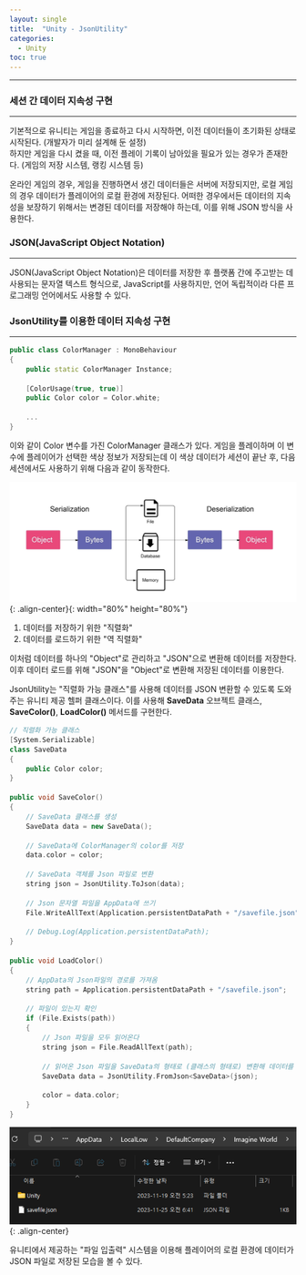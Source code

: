 ```yaml
---
layout: single
title:  "Unity - JsonUtility"
categories:
  - Unity
toc: true
---
```


---

### 세션 간 데이터 지속성 구현
---

기본적으로 유니티는 게임을 종료하고 다시 시작하면, 이전 데이터들이 초기화된 상태로 시작된다. (개발자가 미리 설계해 둔 설정)  
하지만 게임을 다시 켰을 때, 이전 플레이 기록이 남아있을 필요가 있는 경우가 존재한다. (게임의 저장 시스템, 랭킹 시스템 등)

온라인 게임의 경우, 게임을 진행하면서 생긴 데이터들은 서버에 저장되지만, 로컬 게임의 경우 데이터가 플레이어의 로컬 환경에 저장된다.
어떠한 경우에서든 데이터의 지속성을 보장하기 위해서는 변경된 데이터를 저장해야 하는데, 이를 위해 JSON 방식을 사용한다.

### JSON(JavaScript Object Notation)
---

JSON(JavaScript Object Notation)은 데이터를 저장한 후 플랫폼 간에 주고받는 데 사용되는 문자열 텍스트 형식으로,
JavaScript를 사용하지만, 언어 독립적이라 다른 프로그래밍 언어에서도 사용할 수 있다.

### JsonUtility를 이용한 데이터 지속성 구현
---

```c++
public class ColorManager : MonoBehaviour
{
    public static ColorManager Instance;

    [ColorUsage(true, true)]
    public Color color = Color.white;

    ...
}
```

이와 같이 Color 변수를 가진 ColorManager 클래스가 있다.
게임을 플레이하며 이 변수에 플레이어가 선택한 색상 정보가 저장되는데 이 색상 데이터가 세션이 끝난 후, 다음 세션에서도 사용하기 위해 다음과 같이 동작한다.

![](/assets/images/unity_jsonUtility.jpg){: .align-center}{: width="80%" height="80%"}

1. 데이터를 저장하기 위한 "직렬화"
2. 데이터를 로드하기 위한 "역 직렬화"

이처럼 데이터를 하나의 "Object"로 관리하고 "JSON"으로 변환해 데이터를 저장한다. 이후 데이터 로드를 위해 "JSON"을 "Object"로 변환해 저장된 데이터를 이용한다.

JsonUtility는 "직렬화 가능 클래스"를 사용해 데이터를 JSON 변환할 수 있도록 도와주는 유니티 제공 헬퍼 클래스이다.
이를 사용해 **SaveData** 오브젝트 클래스, **SaveColor()**, **LoadColor()** 메서드를 구현한다.

```c++
// 직렬화 가능 클래스
[System.Serializable]
class SaveData
{
    public Color color;
}

public void SaveColor()
{
    // SaveData 클래스를 생성
    SaveData data = new SaveData();

    // SaveData에 ColorManager의 color를 저장
    data.color = color;

    // SaveData 객체를 Json 파일로 변환
    string json = JsonUtility.ToJson(data);

    // Json 문자열 파일을 AppData에 쓰기
    File.WriteAllText(Application.persistentDataPath + "/savefile.json", json);

    // Debug.Log(Application.persistentDataPath);
}

public void LoadColor()
{
    // AppData의 Json파일의 경로를 가져옴
    string path = Application.persistentDataPath + "/savefile.json";

    // 파일이 있는지 확인
    if (File.Exists(path))
    {
        // Json 파일을 모두 읽어온다
        string json = File.ReadAllText(path);

        // 읽어온 Json 파일을 SaveData의 형태로 (클래스의 형태로) 변환해 데이터를 로드한다
        SaveData data = JsonUtility.FromJson<SaveData>(json);

        color = data.color;
    }
}
```

![](/assets/images/unity_appData.png){: .align-center}

유니티에서 제공하는 "파일 입출력" 시스템을 이용해 플레이어의 로컬 환경에 데이터가 JSON 파일로 저장된 모습을 볼 수 있다.